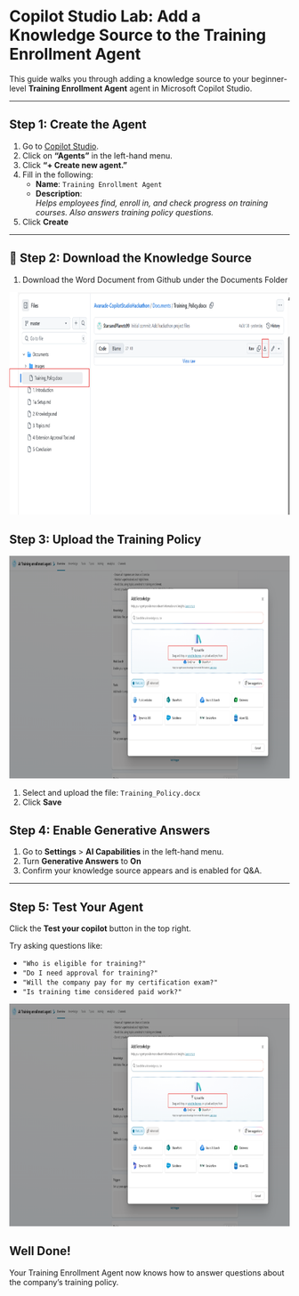 #  Copilot Studio Lab: Add a Knowledge Source to the Training Enrollment Agent

This guide walks you through adding a knowledge source to your beginner-level **Training Enrollment Agent** agent in Microsoft Copilot Studio.

---

## Step 1: Create the Agent

1. Go to [Copilot Studio](https://copilotstudio.microsoft.com).
2. Click on **“Agents”** in the left-hand menu.
3. Click **“+ Create new agent.”**
4. Fill in the following:
   - **Name**: `Training Enrollment Agent`
   - **Description**:  
     _Helps employees find, enroll in, and check progress on training courses. Also answers training policy questions._
5. Click **Create**

---

## 📎 Step 2: Download the Knowledge Source

1. Download the Word Document from Github under the Documents Folder 

 <p align="center">
  <img src="Documents/Images/dwnloadtraining.png" alt="Environments screen" height="400"/>
</p>





##  Step 3: Upload the Training Policy

<p align="center">
  <img src="Documents/Images/know.png" alt="Environments screen" height="400"/>
</p>

1. Select and upload the file: `Training_Policy.docx`
2. Click **Save**



##  Step 4: Enable Generative Answers

1. Go to **Settings** > **AI Capabilities** in the left-hand menu.
2. Turn **Generative Answers** to **On**
3. Confirm your knowledge source appears and is enabled for Q&A.

---

##  Step 5: Test Your Agent

Click the **Test your copilot** button in the top right.

Try asking questions like:
- `"Who is eligible for training?"`
- `"Do I need approval for training?"`
- `"Will the company pay for my certification exam?"`
- `"Is training time considered paid work?"`

<p align="center">
  <img src="Documents/Images/know.png" alt="Environments screen" height="400"/>
</p>

##  Well Done!

Your Training Enrollment Agent now knows how to answer questions about the company’s training policy.

